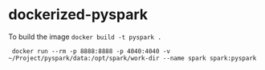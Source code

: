 # dockerized-pyspark

To build the image 
`docker build -t pyspark .`

` docker run --rm -p 8888:8888 -p 4040:4040 -v ~/Project/pyspark/data:/opt/spark/work-dir --name spark spark:pyspark`

